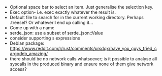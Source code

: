 - Optional space bar to select an item. Just generalise the selection key.
- Exec option- i.e. exec exactly whatever the result is.
- Default file to search for in the current working directory. Perhaps .treesel? Or whatever I end up calling it...
- Come up with a name 
- serde_json: use a subset of serde_json::Value
- consider supporting s expressions
- Debian package: https://www.reddit.com/r/rust/comments/ursdqx/have_you_guys_tried_cargodeb_amazing/
- there should be no network calls whatsoever; is it possible to analyse all syscalls in the produced binary and ensure none of them give network access?